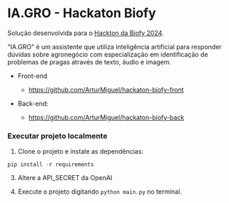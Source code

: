 # IA.GRO - Hackaton Biofy

Solução desenvolvida para o [Hackton da Biofy 2024](https://www.sympla.com.br/evento/hackathon-biofy/2346682).

"IA.GRO" é um assistente que utiliza inteligência artificial para responder dúvidas sobre agronegócio com especialização em identificação de problemas de pragas através de texto, áudio e imagem.

- Front-end
  - https://github.com/ArturMiguel/hackaton-biofy-front

- Back-end:
  - https://github.com/ArturMiguel/hackaton-biofy-back


### Executar projeto localmente

1) Clone o projeto e instale as dependências:

```
pip install -r requirements
```

3) Altere a API_SECRET da OpenAI

2) Execute o projeto digitando `python main.py` no terminal.